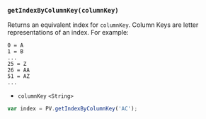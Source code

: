 ### ``getIndexByColumnKey(columnKey)``
Returns an equivalent index for ``columnKey``. Column Keys are letter representations of an index. For example:
```
0 = A
1 = B
...
25 = Z
26 = AA
51 = AZ
...
```

- `columnKey` `<String>`

```js
var index = PV.getIndexByColumnKey('AC');
```